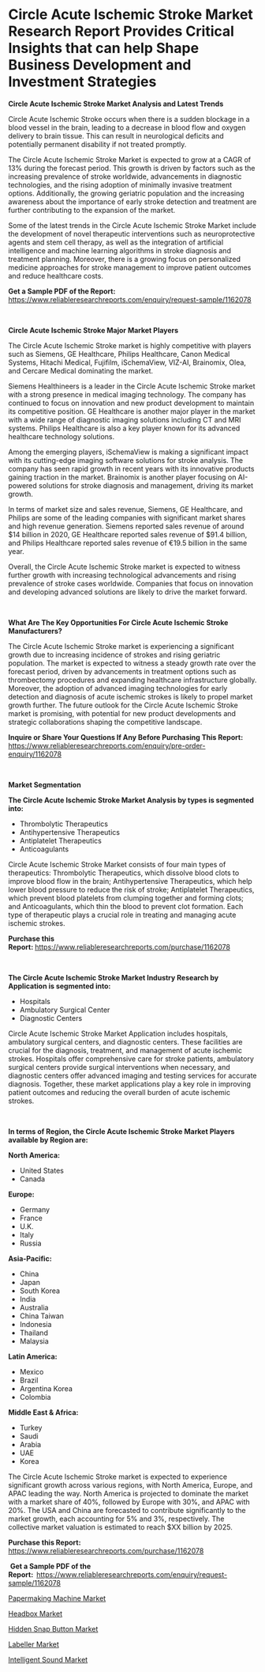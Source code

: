 <p><h1>Circle Acute Ischemic Stroke Market Research Report Provides Critical Insights that can help Shape Business Development and Investment Strategies</h1></p><p><strong>Circle Acute Ischemic Stroke Market Analysis and Latest Trends</strong></p>
<p><p>Circle Acute Ischemic Stroke occurs when there is a sudden blockage in a blood vessel in the brain, leading to a decrease in blood flow and oxygen delivery to brain tissue. This can result in neurological deficits and potentially permanent disability if not treated promptly.</p><p>The Circle Acute Ischemic Stroke Market is expected to grow at a CAGR of 13% during the forecast period. This growth is driven by factors such as the increasing prevalence of stroke worldwide, advancements in diagnostic technologies, and the rising adoption of minimally invasive treatment options. Additionally, the growing geriatric population and the increasing awareness about the importance of early stroke detection and treatment are further contributing to the expansion of the market.</p><p>Some of the latest trends in the Circle Acute Ischemic Stroke Market include the development of novel therapeutic interventions such as neuroprotective agents and stem cell therapy, as well as the integration of artificial intelligence and machine learning algorithms in stroke diagnosis and treatment planning. Moreover, there is a growing focus on personalized medicine approaches for stroke management to improve patient outcomes and reduce healthcare costs.</p></p>
<p><strong>Get a Sample PDF of the Report:&nbsp;</strong> <a href="https://www.reliableresearchreports.com/enquiry/request-sample/1162078">https://www.reliableresearchreports.com/enquiry/request-sample/1162078</a></p>
<p>&nbsp;</p>
<p><strong>Circle Acute Ischemic Stroke Major Market Players</strong></p>
<p><p>The Circle Acute Ischemic Stroke market is highly competitive with players such as Siemens, GE Healthcare, Philips Healthcare, Canon Medical Systems, Hitachi Medical, Fujifilm, iSchemaView, VIZ-AI, Brainomix, Olea, and Cercare Medical dominating the market. </p><p>Siemens Healthineers is a leader in the Circle Acute Ischemic Stroke market with a strong presence in medical imaging technology. The company has continued to focus on innovation and new product development to maintain its competitive position. GE Healthcare is another major player in the market with a wide range of diagnostic imaging solutions including CT and MRI systems. Philips Healthcare is also a key player known for its advanced healthcare technology solutions.</p><p>Among the emerging players, iSchemaView is making a significant impact with its cutting-edge imaging software solutions for stroke analysis. The company has seen rapid growth in recent years with its innovative products gaining traction in the market. Brainomix is another player focusing on AI-powered solutions for stroke diagnosis and management, driving its market growth.</p><p>In terms of market size and sales revenue, Siemens, GE Healthcare, and Philips are some of the leading companies with significant market shares and high revenue generation. Siemens reported sales revenue of around $14 billion in 2020, GE Healthcare reported sales revenue of $91.4 billion, and Philips Healthcare reported sales revenue of €19.5 billion in the same year.</p><p>Overall, the Circle Acute Ischemic Stroke market is expected to witness further growth with increasing technological advancements and rising prevalence of stroke cases worldwide. Companies that focus on innovation and developing advanced solutions are likely to drive the market forward.</p></p>
<p>&nbsp;</p>
<p><strong>What Are The Key Opportunities For Circle Acute Ischemic Stroke Manufacturers?</strong></p>
<p><p>The Circle Acute Ischemic Stroke market is experiencing a significant growth due to increasing incidence of strokes and rising geriatric population. The market is expected to witness a steady growth rate over the forecast period, driven by advancements in treatment options such as thrombectomy procedures and expanding healthcare infrastructure globally. Moreover, the adoption of advanced imaging technologies for early detection and diagnosis of acute ischemic strokes is likely to propel market growth further. The future outlook for the Circle Acute Ischemic Stroke market is promising, with potential for new product developments and strategic collaborations shaping the competitive landscape.</p></p>
<p><strong>Inquire or Share Your Questions If Any Before Purchasing This Report:</strong> <a href="https://www.reliableresearchreports.com/enquiry/pre-order-enquiry/1162078">https://www.reliableresearchreports.com/enquiry/pre-order-enquiry/1162078</a></p>
<p>&nbsp;</p>
<p><strong>Market Segmentation</strong></p>
<p><strong>The Circle Acute Ischemic Stroke Market Analysis by types is segmented into:</strong></p>
<p><ul><li>Thrombolytic Therapeutics</li><li>Antihypertensive Therapeutics</li><li>Antiplatelet Therapeutics</li><li>Anticoagulants</li></ul></p>
<p><p>Circle Acute Ischemic Stroke Market consists of four main types of therapeutics: Thrombolytic Therapeutics, which dissolve blood clots to improve blood flow in the brain; Antihypertensive Therapeutics, which help lower blood pressure to reduce the risk of stroke; Antiplatelet Therapeutics, which prevent blood platelets from clumping together and forming clots; and Anticoagulants, which thin the blood to prevent clot formation. Each type of therapeutic plays a crucial role in treating and managing acute ischemic strokes.</p></p>
<p><strong>Purchase this Report:&nbsp;</strong><a href="https://www.reliableresearchreports.com/purchase/1162078">https://www.reliableresearchreports.com/purchase/1162078</a></p>
<p>&nbsp;</p>
<p><strong>The Circle Acute Ischemic Stroke Market Industry Research by Application is segmented into:</strong></p>
<p><ul><li>Hospitals</li><li>Ambulatory Surgical Center</li><li>Diagnostic Centers</li></ul></p>
<p><p>Circle Acute Ischemic Stroke Market Application includes hospitals, ambulatory surgical centers, and diagnostic centers. These facilities are crucial for the diagnosis, treatment, and management of acute ischemic strokes. Hospitals offer comprehensive care for stroke patients, ambulatory surgical centers provide surgical interventions when necessary, and diagnostic centers offer advanced imaging and testing services for accurate diagnosis. Together, these market applications play a key role in improving patient outcomes and reducing the overall burden of acute ischemic strokes.</p></p>
<p>&nbsp;</p>
<p><strong>In terms of Region, the Circle Acute Ischemic Stroke Market Players available by Region are:</strong></p>
<p>
    <p> <strong> North America: </strong>
        <ul>
            <li>United States</li>
            <li>Canada</li>
        </ul>
        </p> 
    <p> <strong> Europe: </strong>
        <ul>
            <li>Germany</li>
            <li>France</li>
            <li>U.K.</li>
            <li>Italy</li>
            <li>Russia</li>
        </ul>
        </p> 
    <p> <strong> Asia-Pacific: </strong>
        <ul>
            <li>China</li>
            <li>Japan</li>
            <li>South Korea</li>
            <li>India</li>
            <li>Australia</li>
            <li>China Taiwan</li>
            <li>Indonesia</li>
            <li>Thailand</li>
            <li>Malaysia</li>
        </ul>
        </p> 
    <p> <strong> Latin America: </strong>
        <ul>
            <li>Mexico</li>
            <li>Brazil</li>
            <li>Argentina Korea</li>
            <li>Colombia</li>
        </ul>
        </p> 
    <p> <strong> Middle East & Africa: </strong>
        <ul>
            <li>Turkey</li>
            <li>Saudi</li>
            <li>Arabia</li>
            <li>UAE</li>
            <li>Korea</li>
        </ul>
    </p>
    </p>
<p><p>The Circle Acute Ischemic Stroke market is expected to experience significant growth across various regions, with North America, Europe, and APAC leading the way. North America is projected to dominate the market with a market share of 40%, followed by Europe with 30%, and APAC with 20%. The USA and China are forecasted to contribute significantly to the market growth, each accounting for 5% and 3%, respectively. The collective market valuation is estimated to reach $XX billion by 2025.</p></p>
<p><strong>Purchase this Report: </strong><a href="https://www.reliableresearchreports.com/purchase/1162078">https://www.reliableresearchreports.com/purchase/1162078</a></p>
<p>&nbsp;<strong>Get a Sample PDF of the Report:&nbsp;&nbsp;</strong><a href="https://www.reliableresearchreports.com/enquiry/request-sample/1162078">https://www.reliableresearchreports.com/enquiry/request-sample/1162078</a></p>
<p><strong></strong></p>
<p><p><a href="https://medium.com/@gracemoreno2019/papermaking-machine-market-size-market-outlook-and-market-forecast-2024-to-2031-94fbb3730482">Papermaking Machine Market</a></p><p><a href="https://medium.com/@gracemoreno2019/headbox-market-competitive-analysis-market-trends-and-forecast-to-2031-7cef0b576331">Headbox Market</a></p><p><a href="https://medium.com/@dianeharris83/hidden-snap-button-market-insight-market-trends-growth-forecasted-from-2024-to-2031-d02886fb91db">Hidden Snap Button Market</a></p><p><a href="https://medium.com/@dianeharris83/labeller-market-size-reveals-the-best-marketing-channels-in-global-industry-003e9375ac27">Labeller Market</a></p><p><a href="https://medium.com/@doriscampbell78/intelligent-sound-market-share-evolution-and-market-growth-trends-2024-2031-7dddd9dce6ae">Intelligent Sound Market</a></p></p>